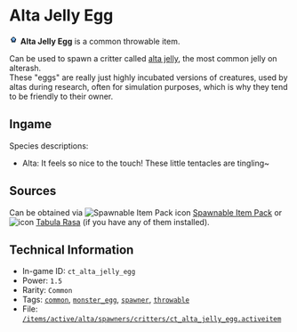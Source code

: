 # Alta Jelly Egg

<img src="https://raw.githubusercontent.com/Ceterai/Enternia/main/items/active/alta/spawners/critters/ct_alta_jelly_egg.png" alt="Alta Jelly Egg icon" loading="lazy" width="auto" height="16px"/> **Alta Jelly Egg** is a common throwable item.

Can be used to spawn a critter called [alta jelly](https://ceterai.github.io/MyEnternia/Wiki/altajelly), the most common jelly on alterash.  
These "eggs" are really just highly incubated versions of creatures, used by altas during research, often for simulation purposes, which is why they tend to be friendly to their owner.

## Ingame

Species descriptions:

- Alta: It feels so nice to the touch! These little tentacles are tingling~

## Sources

Can be obtained via <img src="https://raw.githubusercontent.com/Silverfeelin/Starbound-SpawnableItemPack/master/interface/sip/iconSmall.png" alt="Spawnable Item Pack icon" width="18" height="14"/> [Spawnable Item Pack](https://steamcommunity.com/sharedfiles/filedetails/?id=733665104) or <img src="https://steamuserimages-a.akamaihd.net/ugc/263843960696222713/3EC9A7C005541F7D577EBCB8C5736B4EFC9973D6/" alt="icon" width="8" height="12"/> [Tabula Rasa](https://community.playstarbound.com/resources/the-tabula-rasa.3222/) (if you have any of them installed).

## Technical Information

- In-game ID: `ct_alta_jelly_egg`
- Power: `1.5`
- Rarity: `Common`
- Tags: [`common`](https://ceterai.github.io/MyEnternia/Wiki/Tags/Common), [`monster_egg`](https://ceterai.github.io/MyEnternia/Wiki/Tags/MonsterEgg), [`spawner`](https://ceterai.github.io/MyEnternia/Wiki/Tags/Spawner), [`throwable`](https://ceterai.github.io/MyEnternia/Wiki/Tags/Throwable)
- File: [`/items/active/alta/spawners/critters/ct_alta_jelly_egg.activeitem`](https://github.com/Ceterai/Enternia/blob/main/items/active/alta/spawners/critters/ct_alta_jelly_egg.activeitem)
